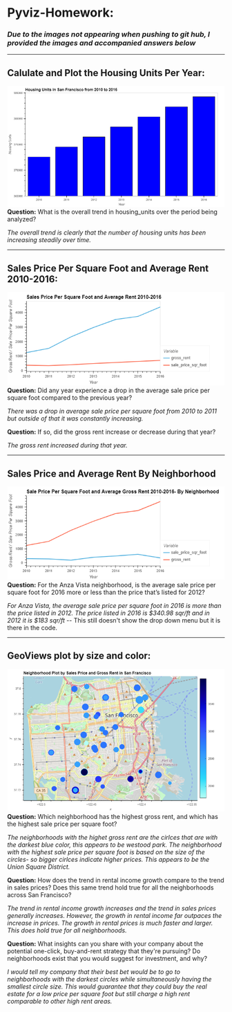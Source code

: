 # Pyviz-Homework:

### *Due to the images not appearing when pushing to git hub, I provided the images and accompanied answers below* ###
---
>
>
>
## **Calulate and Plot the Housing Units Per Year:**
![plot_1](Instructions/Images/Housing%20Units%20Bar%20Graph%20(1).png)
**Question:** What is the overall trend in housing_units over the period being analyzed?

*The overall trend is clearly that the number of housing units has been increasing steadily over time.*

---
## **Sales Price Per Square Foot and Average Rent 2010-2016:** 
![plot_2](Instructions/Images/Sales%20Price%20and%20Avg%20rent%20(2).png)
**Question:** Did any year experience a drop in the average sale price per square foot compared to the previous year?

*There was a drop in average sale price per square foot from 2010 to 2011 but outside of that it was constantly increasing.*

**Question:** If so, did the gross rent increase or decrease during that year?

*The gross rent increased during that year.*

---
## **Sales Price and Average Rent By Neighborhood** 
![plot_3](Instructions/Images/sales%20price%20and%20avg%20rent%20by%20neighborhood%20(3).png)
**Question:** For the Anza Vista neighborhood, is the average sale price per square foot for 2016 more or less than the price that’s listed for 2012? 

*For Anza Vista, the average sale price per square foot in 2016 is more than the price listed in 2012. The price listed in 2016 is $340.98 sqr/ft and in 2012 it is $183 sqr/ft* -- This still doesn't show the drop down menu but it is there in the code.

---
## **GeoViews plot by size and color:**
![plot_4](Instructions/Images/Geoview%20plot%20(4).png)
**Question:** Which neighborhood has the highest gross rent, and which has the highest sale price per square foot?

*The neighborhoods with the highet gross rent are the cirlces that are with the darkest blue color, this appears to be westood park. The neighborhood with the highest sale price per square foot is based on the size of the circles- so bigger cirlces indicate higher prices. This appears to be the Union Square District.*

**Question:**  How does the trend in rental income growth compare to the trend in sales prices? Does this same trend hold true for all the neighborhoods across San Francisco?

*The trend in rental income growth increases and the trend in sales prices generally increases. However, the growth in rental income far outpaces the increase in prices. The growth in rental prices is much faster and larger. This does hold true for all neighborhoods.*

**Question:** What insights can you share with your company about the potential one-click, buy-and-rent strategy that they're pursuing? Do neighborhoods exist that you would suggest for investment, and why?

*I would tell my company that their best bet would be to go to neighborhoods with the darkest circles while simultaneously having the smallest circle size. This would guarantee that they could buy the real estate for a low price per square foot but still charge a high rent comparable to other high rent areas.*